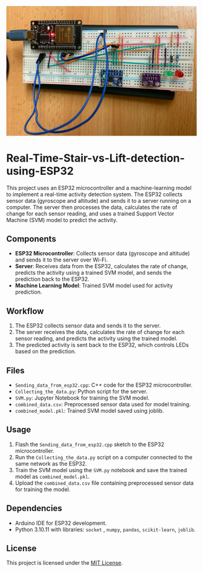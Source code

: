 ![Real_Time_detection_model](https://github.com/OmkarShivam/Real-Time-Stair-vs-Lift-detection-using-ESP32/blob/main/images/realtime.jpg)
# Real-Time-Stair-vs-Lift-detection-using-ESP32

This project uses an ESP32 microcontroller and a machine-learning model to implement a real-time activity detection system. The ESP32 collects sensor data (gyroscope and altitude) and sends it to a server running on a computer. The server then processes the data, calculates the rate of change for each sensor reading, and uses a trained Support Vector Machine (SVM) model to predict the activity.

## Components

- **ESP32 Microcontroller**: Collects sensor data (gyroscope and altitude) and sends it to the server over Wi-Fi.
- **Server**: Receives data from the ESP32, calculates the rate of change, predicts the activity using a trained SVM model, and sends the prediction back to the ESP32.
- **Machine Learning Model**: Trained SVM model used for activity prediction.

## Workflow

1. The ESP32 collects sensor data and sends it to the server.
2. The server receives the data, calculates the rate of change for each sensor reading, and predicts the activity using the trained model.
3. The predicted activity is sent back to the ESP32, which controls LEDs based on the prediction.

## Files

- `Sending_data_from_esp32.cpp`: C++ code for the ESP32 microcontroller.
- `Collecting_the_data.py`: Python script for the server.
- `SVM.py`: Jupyter Notebook for training the SVM model.
- `combined_data.csv`: Preprocessed sensor data used for model training.
- `combined_model.pkl`: Trained SVM model saved using joblib.

## Usage

1. Flash the `Sending_data_from_esp32.cpp` sketch to the ESP32 microcontroller.
2. Run the `Collecting_the_data.py` script on a computer connected to the same network as the ESP32.
3. Train the SVM model using the `SVM.py` notebook and save the trained model as `combined_model.pkl`.
4. Upload the `combined_data.csv` file containing preprocessed sensor data for training the model.

## Dependencies

- Arduino IDE for ESP32 development.
- Python 3.10.11 with libraries:  `socket` , `numpy`, `pandas`, `scikit-learn`, `joblib`.

## License

This project is licensed under the [MIT License](LICENSE).

